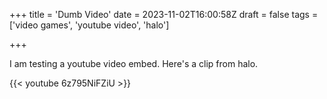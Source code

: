 +++
title = 'Dumb Video'
date = 2023-11-02T16:00:58Z
draft = false
tags = ['video games', 'youtube video', 'halo']

+++

I am testing a youtube video embed. Here's a clip from halo.

{{< youtube 6z795NiFZiU >}}